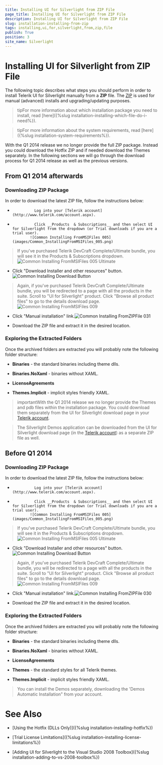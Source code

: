 ```yaml
---
title: Installing UI for Silverlight from ZIP File
page_title: Installing UI for Silverlight from ZIP File
description: Installing UI for Silverlight from ZIP File
slug: installation-installing-from-zip
tags: installing,ui,for,silverlight,from,zip,file
publish: True
position: 3
site_name: Silverlight
---
```


# Installing UI for Silverlight from ZIP File



The following topic describes what steps you should perform in order to install Telerik UI for Silverlight manually from a __ZIP__ file. The [ZIP](http://en.wikipedia.org/wiki/ZIP_%28file_format%29) is used for manual (advanced) installs and upgrading/updating purposes.
      

>tipFor more information about which installation package you need to install, read [here]({%slug installation-installing-which-file-do-i-need%}).
        

>tipFor more information about the system requirements, read [here]({%slug installation-system-requirements%}).
        

With the Q1 2014 release we no longer provide the full ZIP package. Instead you could download the Hotfix ZIP and if needed download the Themes separately. In the following sections we will go through the download process for Q1 2014 release as well as the previous versions.

## From Q1 2014 afterwards

### Downloading ZIP Package

In order to download the latest ZIP file, follow the instructions below:

* 
                Log into your [Telerik account](http://www.telerik.com/account.aspx).
              

* 
                Click __Products  & Subscriptions__ and then select UI for Silverlight from the dropdown (or Trial downloads if you are a trial user).
              ![Common Installing FromMSIFiles 005](images/Common_InstallingFromMSIFiles_005.png)

>If you've purchased Telerik DevCraft Complete/Ultimate bundle, you will see it in the Products  & Subscriptions dropdown.
              ![Common Installing FromMSIFiles 005 Ultimate](images/Common_InstallingFromMSIFiles_005_Ultimate.png)

* Click "Download Installer and other resources" button.![Common Installing Download Button](images/Common_Installing_Download_Button.png)

>Again, if you've purchased Telerik DevCraft Complete/Ultimate bundle, you will be redirected to a page with all the products in the suite.
              Scroll to "UI for Silverlight" product. Click "Browse all product files" to go to the details download page.
              ![Common Installing FromMSIFiles 009](images/Common_InstallingFromMSIFiles_009.png)

* Click "Manual installation" link.![Common Installing FromZIPFile 031](images/Common_InstallingFromZIPFile_031.png)

* Download the ZIP file and extract it in the desired location.

### Exploring the Extracted Folders

Once the archived folders are extracted you will probably note the following folder structure:

* __Binaries__ - the standard binaries including theme dlls.
              

* __Binaries.NoXaml__ - binaries without XAML.
              

* __LicenseAgreements__

* __Themes.Implicit__ - implicit styles friendly XAML.
              

>importantWith the Q1 2014 release we no longer provide the Themes and pdb files within the installation package. You could download them separately from the UI for Silverlight download page in your [Telerik account](http://www.telerik.com/account.aspx).
              

>The Silverlight Demos application can be downloaded from the UI for Silverlight download page (in the [Telerik account](http://www.telerik.com/account.aspx)) as a separate ZIP file as well.
              

## Before Q1 2014

### Downloading ZIP Package

In order to download the latest ZIP file, follow the instructions below:

* 
                Log into your [Telerik account](http://www.telerik.com/account.aspx).
              

* 
                Click __Products  & Subscriptions__ and then select UI for Silverlight from the dropdown (or Trial downloads if you are a trial user).
              ![Common Installing FromMSIFiles 005](images/Common_InstallingFromMSIFiles_005.png)

>If you've purchased Telerik DevCraft Complete/Ultimate bundle, you will see it in the Products  & Subscriptions dropdown.
              ![Common Installing FromMSIFiles 005 Ultimate](images/Common_InstallingFromMSIFiles_005_Ultimate.png)

* Click "Download Installer and other resources" button.![Common Installing Download Button](images/Common_Installing_Download_Button.png)

>Again, if you've purchased Telerik DevCraft Complete/Ultimate bundle, you will be redirected to a page with all the products in the suite.
              Scroll to "UI for Silverlight" product. Click "Browse all product files" to go to the details download page.
              ![Common Installing FromMSIFiles 009](images/Common_InstallingFromMSIFiles_009.png)

* Click "Manual installation" link.![Common Installing FromZIPFile 030](images/Common_InstallingFromZIPFile_030.PNG)

* Download the ZIP file and extract it in the desired location.

### Exploring the Extracted Folders

Once the archived folders are extracted you will probably note the following folder structure:

* __Binaries__ - the standard binaries including theme dlls.
              

* __Binaries.NoXaml__ - binaries without XAML.
              

* __LicenseAgreements__

* __Themes__ - the standard styles for all Telerik themes.
              

* __Themes.Implicit__ - implicit styles friendly XAML.
              

>You can install the Demos separately, downloading the 'Demos Automatic Installation" from your account.

# See Also

 * [Using the Hotfix (DLLs Only)]({%slug installation-installing-hotfix%})

 * [Trial License Limitations]({%slug installation-installing-license-limitations%})

 * [Adding UI for Silverlight to the Visual Studio 2008 Toolbox]({%slug installation-adding-to-vs-2008-toolbox%})
